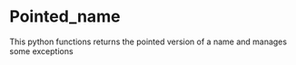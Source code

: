 # Pointed_name
This python functions returns the pointed version of  a name and manages some exceptions
